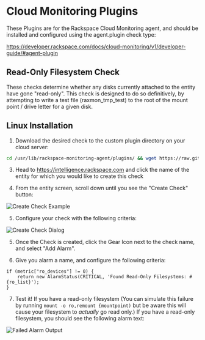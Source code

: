 # Cloud Monitoring Plugins

These Plugins are for the Rackspace Cloud Monitoring agent, and should be installed and configured using the agent.plugin check type:

https://developer.rackspace.com/docs/cloud-monitoring/v1/developer-guide/#agent-plugin

## Read-Only Filesystem Check

These checks determine whether any disks currently attached to the entity have gone "read-only". This check is designed to do so definitively, by attempting to write a test file (raxmon_tmp_test) to the root of the mount point / drive letter for a given disk.

## Linux Installation

1. Download the desired check to the custom plugin directory on your cloud server:
```bash
cd /usr/lib/rackspace-monitoring-agent/plugins/ && wget https://raw.githubusercontent.com/swyytch/cloud_monitoring_plugins/master/read_only/read_only_check_linux.py
```

3. Head to https://intelligence.rackspace.com and click the name of the entity for which you would like to create this check

4. From the entity screen, scroll down until you see the "Create Check" button:

![Create Check Example](https://raw.githubusercontent.com/swyytch/cloud_monitoring_plugins/master/images/create_check.png "Moniitoring Checks")

5. Configure your check with the following criteria:

![Create Check Dialog](https://raw.githubusercontent.com/swyytch/cloud_monitoring_plugins/master/images/check_dialog.png "Create Check")

5. Once the Check is created, click the Gear Icon next to the check name, and select "Add Alarm".

6. Give you alarm a name, and configure the following criteria:

```
if (metric["ro_devices"] != 0) {
    return new AlarmStatus(CRITICAL, 'Found Read-Only Filesystems: #{ro_list}');
}
```

7. Test it! If you have a read-only filesystem (You can simulate this failure by running ```mount -o ro,remount {mountpoint)``` but be aware this will cause your filesystem to *actually* go read only.) If you have a read-only filesystem, you should see the following alarm text:

![Failed Alarm Output](https://raw.githubusercontent.com/swyytch/cloud_monitoring_plugins/master/images/alarm_test.png "Failed Alarm")


